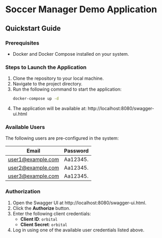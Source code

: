 # Soccer Manager Demo Application

## Quickstart Guide

### Prerequisites
- Docker and Docker Compose installed on your system.

### Steps to Launch the Application
1. Clone the repository to your local machine.
2. Navigate to the project directory.
3. Run the following command to start the application:
   ```bash
   docker-compose up -d
   ```
4. The application will be available at: http://localhost:8080/swagger-ui.html

### Available Users
The following users are pre-configured in the system:

| Email                | Password |
|----------------------|----------|
| user1@example.com    | Aa12345. |
| user2@example.com    | Aa12345. |
| user3@example.com    | Aa12345. |

### Authorization
1. Open the Swagger UI at http://localhost:8080/swagger-ui.html.
2. Click the **Authorize** button.
3. Enter the following client credentials:
   - **Client ID**: `orbital`
   - **Client Secret**: `orbital`
4. Log in using one of the available user credentials listed above.